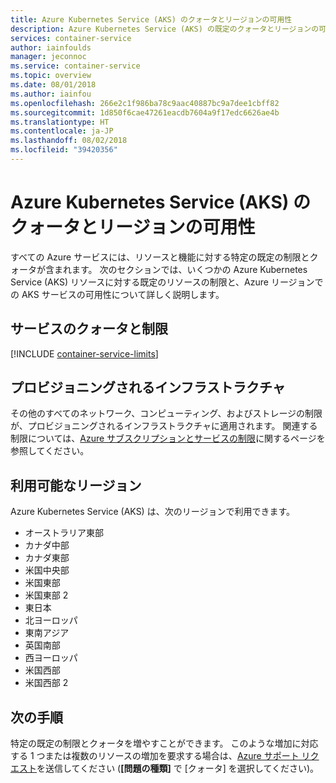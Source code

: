 ```yaml
---
title: Azure Kubernetes Service (AKS) のクォータとリージョンの可用性
description: Azure Kubernetes Service (AKS) の既定のクォータとリージョンの可用性。
services: container-service
author: iainfoulds
manager: jeconnoc
ms.service: container-service
ms.topic: overview
ms.date: 08/01/2018
ms.author: iainfou
ms.openlocfilehash: 266e2c1f986ba78c9aac40887bc9a7dee1cbff82
ms.sourcegitcommit: 1d850f6cae47261eacdb7604a9f17edc6626ae4b
ms.translationtype: HT
ms.contentlocale: ja-JP
ms.lasthandoff: 08/02/2018
ms.locfileid: "39420356"
---
```

# <a name="quotas-and-region-availability-for-azure-kubernetes-service-aks"></a>Azure Kubernetes Service (AKS) のクォータとリージョンの可用性

すべての Azure サービスには、リソースと機能に対する特定の既定の制限とクォータが含まれます。 次のセクションでは、いくつかの Azure Kubernetes Service (AKS) リソースに対する既定のリソースの制限と、Azure リージョンでの AKS サービスの可用性について詳しく説明します。

## <a name="service-quotas-and-limits"></a>サービスのクォータと制限

[!INCLUDE [container-service-limits](../../includes/container-service-limits.md)]

## <a name="provisioned-infrastructure"></a>プロビジョニングされるインフラストラクチャ

その他のすべてのネットワーク、コンピューティング、およびストレージの制限が、プロビジョニングされるインフラストラクチャに適用されます。 関連する制限については、[Azure サブスクリプションとサービスの制限](../azure-subscription-service-limits.md)に関するページを参照してください。

## <a name="region-availability"></a>利用可能なリージョン

Azure Kubernetes Service (AKS) は、次のリージョンで利用できます。

- オーストラリア東部
- カナダ中部
- カナダ東部
- 米国中央部
- 米国東部
- 米国東部 2
- 東日本
- 北ヨーロッパ
- 東南アジア
- 英国南部
- 西ヨーロッパ
- 米国西部
- 米国西部 2

## <a name="next-steps"></a>次の手順

特定の既定の制限とクォータを増やすことができます。 このような増加に対応する 1 つまたは複数のリソースの増加を要求する場合は、[Azure サポート リクエスト][azure-support]を送信してください (**[問題の種類]** で [クォータ] を選択してください)。

<!-- LINKS - External -->
[azure-support]: https://ms.portal.azure.com/#blade/Microsoft_Azure_Support/HelpAndSupportBlade/newsupportrequest
